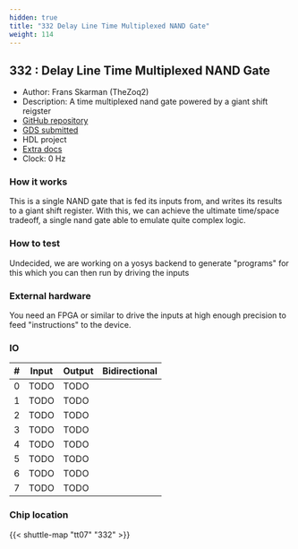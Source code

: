```yaml
---
hidden: true
title: "332 Delay Line Time Multiplexed NAND Gate"
weight: 114
---
```


## 332 : Delay Line Time Multiplexed NAND Gate

* Author: Frans Skarman (TheZoq2)
* Description: A time multiplexed nand gate powered by a giant shift reigster
* [GitHub repository](https://github.com/TheZoq2/tt07_delay_line_tmng)
* [GDS submitted](https://github.com/TheZoq2/tt07_delay_line_tmng/actions/runs/9291575568)
* HDL project
* [Extra docs]()
* Clock: 0 Hz

<!---

This file is used to generate your project datasheet. Please fill in the information below and delete any unused
sections.

You can also include images in this folder and reference them in the markdown. Each image must be less than
512 kb in size, and the combined size of all images must be less than 1 MB.
-->


### How it works

This is a single NAND gate that is fed its inputs from, and writes its results
to a giant shift register. With this, we can achieve the ultimate time/space
tradeoff, a single nand gate able to emulate quite complex logic.

### How to test

Undecided, we are working on a yosys backend to generate "programs" for this
which you can then run by driving the inputs

### External hardware

You need an FPGA or similar to drive the inputs at high enough precision to feed "instructions" to the device.


### IO

| #             | Input    | Output   | Bidirectional   |
| ------------- | -------- | -------- | --------------- |
| 0 | TODO  | TODO  |         |
| 1 | TODO  | TODO  |         |
| 2 | TODO  | TODO  |         |
| 3 | TODO  | TODO  |         |
| 4 | TODO  | TODO  |         |
| 5 | TODO  | TODO  |         |
| 6 | TODO  | TODO  |         |
| 7 | TODO  | TODO  |         |


### Chip location

{{< shuttle-map "tt07" "332" >}}
